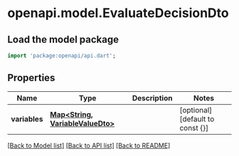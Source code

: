 # openapi.model.EvaluateDecisionDto

## Load the model package
```dart
import 'package:openapi/api.dart';
```

## Properties
Name | Type | Description | Notes
------------ | ------------- | ------------- | -------------
**variables** | [**Map<String, VariableValueDto>**](VariableValueDto.md) |  | [optional] [default to const {}]

[[Back to Model list]](../README.md#documentation-for-models) [[Back to API list]](../README.md#documentation-for-api-endpoints) [[Back to README]](../README.md)


